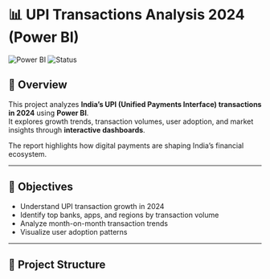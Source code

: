# 📊 UPI Transactions Analysis 2024 (Power BI)

![Power BI](https://img.shields.io/badge/Tool-PowerBI-yellow?logo=powerbi)
![Status](https://img.shields.io/badge/Status-Completed-brightgreen)

## 📌 Overview  
This project analyzes **India’s UPI (Unified Payments Interface) transactions in 2024** using **Power BI**.  
It explores growth trends, transaction volumes, user adoption, and market insights through **interactive dashboards**.  

The report highlights how digital payments are shaping India’s financial ecosystem.

---

## 🎯 Objectives  
- Understand UPI transaction growth in 2024  
- Identify top banks, apps, and regions by transaction volume  
- Analyze month-on-month transaction trends  
- Visualize user adoption patterns  

---

## 📂 Project Structure  
